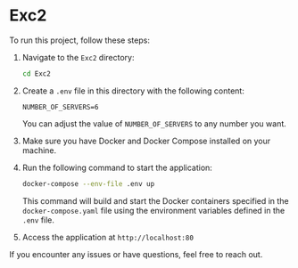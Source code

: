 # Exc2

To run this project, follow these steps:

1. Navigate to the `Exc2` directory:

    ```bash
    cd Exc2
    ```

2. Create a `.env` file in this directory with the following content:

    ```
    NUMBER_OF_SERVERS=6
    ```

   You can adjust the value of `NUMBER_OF_SERVERS` to any number you want.

3. Make sure you have Docker and Docker Compose installed on your machine.

4. Run the following command to start the application:

    ```bash
    docker-compose --env-file .env up
    ```

   This command will build and start the Docker containers specified in the `docker-compose.yaml` file using the environment variables defined in the `.env` file.

5. Access the application at `http://localhost:80`

If you encounter any issues or have questions, feel free to reach out.
